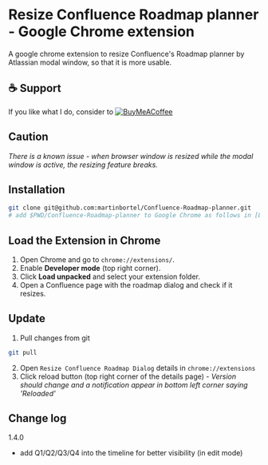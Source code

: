 # Resize Confluence Roadmap planner - Google Chrome extension
A google chrome extension to resize Confluence's Roadmap planner by Atlassian modal window, so that it is more usable.

## ☕ Support
If you like what I do, consider to [ ![BuyMeACoffee](https://raw.githubusercontent.com/pachadotdev/buymeacoffee-badges/main/bmc-white.svg)](https://www.buymeacoffee.com/martinbortel)


## **Caution**
_There is a known issue - when browser window is resized while the modal window is active, the resizing feature breaks._

## Installation
```sh
git clone git@github.com:martinbortel/Confluence-Roadmap-planner.git
# add $PWD/Confluence-Roadmap-planner to Google Chrome as follows in [Load the Extensions in Chrome]
```

## Load the Extension in Chrome
1) Open Chrome and go to `chrome://extensions/`.
2) Enable **Developer mode** (top right corner).
3) Click **Load unpacked** and select your extension folder.
4) Open a Confluence page with the roadmap dialog and check if it resizes.

## Update
1) Pull changes from git
```sh
git pull
```
2) Open `Resize Confluence Roadmap Dialog` details in `chrome://extensions`
3) Click reload button (top right corner of the details page) - _Version should change and a notification appear in bottom left corner saying 'Reloaded'_ 


## Change log
1.4.0
 - add Q1/Q2/Q3/Q4 into the timeline for better visibility (in edit mode)